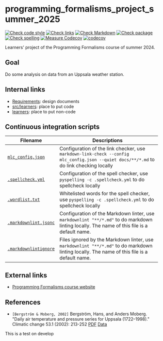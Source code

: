 # programming_formalisms_project_summer_2025

<!-- markdownlint-disable MD013 --><!-- Badges cannot be split up over lines, hence will break 80 characters per line -->

[![Check code style](https://github.com/programming-formalisms/programming_formalisms_project_summer_2025/actions/workflows/check_code_style.yaml/badge.svg?branch=main)](https://github.com/programming-formalisms/programming_formalisms_project_summer_2025/actions/workflows/check_code_style.yaml)
[![Check links](https://github.com/programming-formalisms/programming_formalisms_project_summer_2025/actions/workflows/check_links.yaml/badge.svg)](https://github.com/programming-formalisms/programming_formalisms_project_summer_2025/actions/workflows/check_links.yaml)
[![Check Markdown](https://github.com/programming-formalisms/programming_formalisms_project_summer_2025/actions/workflows/check_markdown.yaml/badge.svg)](https://github.com/programming-formalisms/programming_formalisms_project_summer_2025/actions/workflows/check_markdown.yaml)
[![Check package](https://github.com/programming-formalisms/programming_formalisms_project_summer_2025/actions/workflows/check_package.yaml/badge.svg)](https://github.com/programming-formalisms/programming_formalisms_project_summer_2025/actions/workflows/check_package.yaml)
[![Check spelling](https://github.com/programming-formalisms/programming_formalisms_project_summer_2025/actions/workflows/check_spelling.yaml/badge.svg)](https://github.com/programming-formalisms/programming_formalisms_project_summer_2025/actions/workflows/check_spelling.yaml)
[![Measure Codecov](https://github.com/programming-formalisms/programming_formalisms_project_summer_2025/actions/workflows/measure_code_coverage.yml/badge.svg)](https://github.com/programming-formalisms/programming_formalisms_project_summer_2025/actions/workflows/measure_code_coverage.yml)
[![codecov](https://codecov.io/github/programming-formalisms/programming_formalisms_project_summer_2025/graph/badge.svg?token=KbSwhVmhn6)](https://codecov.io/github/programming-formalisms/programming_formalisms_project_summer_2025)

<!-- markdownlint-enable MD013 -->

Learners' project of the Programming Formalisms course of summer 2024.

## Goal

Do some analysis on data from an Uppsala weather station.

## Internal links

- [Requirements](docs/requirements.md): design documents
- [src/learners](src/learners/README.md): place to put code
- [learners](learners/README.md): place to put non-code

## Continuous integration scripts

<!-- markdownlint-disable MD013 --><!-- Tables cannot be split up over lines, hence will break 80 characters per line -->

Filename                                  |Descriptions
------------------------------------------|--------------------------------------------------------------------------------------------------------------------------------------
[`mlc_config.json`](mlc_config.json)        |Configuration of the link checker, use `markdown-link-check --config mlc_config.json --quiet docs/**/*.md` to do link checking locally
[`.spellcheck.yml`](.spellcheck.yml)        |Configuration of the spell checker, use `pyspelling -c .spellcheck.yml` to do spellcheck locally
[`.wordlist.txt`](.wordlist.txt)            |Whitelisted words for the spell checker, use `pyspelling -c .spellcheck.yml` to do spellcheck locally
[`.markdownlint.jsonc`](.markdownlint.jsonc)|Configuration of the Markdown linter, use `markdownlint "**/*.md"` to do markdown linting locally. The name of this file is a default name.
[`.markdownlintignore`](.markdownlintignore)|Files ignored by the Markdown linter, use `markdownlint "**/*.md"` to do markdown linting locally. The name of this file is a default name.

<!-- markdownlint-enable MD013 -->

## External links

- [Programming Formalisms course website](https://uppmax.github.io/programming_formalisms/)

## References

- `[Bergström & Moberg, 2002]` Bergström, Hans, and Anders Moberg.
  "Daily air temperature and pressure series for Uppsala (1722–1998)."
  Climatic change 53.1 (2002): 213-252
  [PDF](https://www.smhi.se/download/18.6ae791dc18fc9e7539e1121c/1717658901728/Bergstr%C3%B6m_Moberg_Uppsala.pdf)
  [Data](https://www.smhi.se/download/18.53cdce23194f389da053a4e/1740398333056/uppsala_tm_1722-2022.zip)

This is a test on develop
